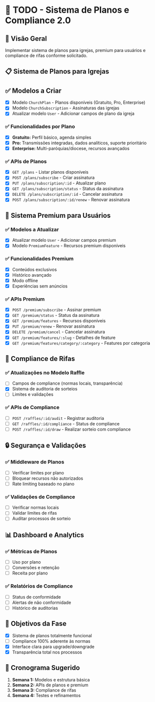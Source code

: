 # 🚀 TODO - Sistema de Planos e Compliance 2.0

## 🎯 **Visão Geral**
Implementar sistema de planos para igrejas, premium para usuários e compliance de rifas conforme solicitado.

## 📋 **Sistema de Planos para Igrejas**

## ✅ **Modelos a Criar**
- [x] Modelo `ChurchPlan` - Planos disponíveis (Gratuito, Pro, Enterprise)
- [x] Modelo `ChurchSubscription` - Assinaturas das igrejas
- [x] Atualizar modelo `User` - Adicionar campos de plano da igreja

### ✅ **Funcionalidades por Plano**
- [x] **Gratuito:** Perfil básico, agenda simples
- [x] **Pro:** Transmissões integradas, dados analíticos, suporte prioritário
- [x] **Enterprise:** Multi-paróquias/diocese, recursos avançados

### ✅ **APIs de Planos**
- [x] `GET /plans` - Listar planos disponíveis
- [x] `POST /plans/subscribe` - Criar assinatura
- [x] `PUT /plans/subscription/:id` - Atualizar plano
- [x] `GET /plans/subscription/status` - Status da assinatura
- [x] `DELETE /plans/subscription/:id` - Cancelar assinatura
- [x] `POST /plans/subscription/:id/renew` - Renovar assinatura

## 👤 **Sistema Premium para Usuários**

### ✅ **Modelos a Atualizar**
- [x] Atualizar modelo `User` - Adicionar campos premium
- [x] Modelo `PremiumFeature` - Recursos premium disponíveis

### ✅ **Funcionalidades Premium**
- [x] Conteúdos exclusivos
- [x] Histórico avançado
- [x] Modo offline
- [x] Experiências sem anúncios

### ✅ **APIs Premium**
- [x] `POST /premium/subscribe` - Assinar premium
- [x] `GET /premium/status` - Status da assinatura
- [x] `GET /premium/features` - Recursos disponíveis
- [x] `PUT /premium/renew` - Renovar assinatura
- [x] `DELETE /premium/cancel` - Cancelar assinatura
- [x] `GET /premium/features/:slug` - Detalhes de feature
- [x] `GET /premium/features/category/:category` - Features por categoria

## 🎰 **Compliance de Rifas**

### ✅ **Atualizações no Modelo Raffle**
- [ ] Campos de compliance (normas locais, transparência)
- [x] Sistema de auditoria de sorteios
- [ ] Limites e validações

### ✅ **APIs de Compliance**
- [ ] `POST /raffles/:id/audit` - Registrar auditoria
- [ ] `GET /raffles/:id/compliance` - Status de compliance
- [ ] `POST /raffles/:id/draw` - Realizar sorteio com compliance

## 🔒 **Segurança e Validações**

### ✅ **Middleware de Planos**
- [ ] Verificar limites por plano
- [ ] Bloquear recursos não autorizados
- [ ] Rate limiting baseado no plano

### ✅ **Validações de Compliance**
- [ ] Verificar normas locais
- [ ] Validar limites de rifas
- [ ] Auditar processos de sorteio

## 📊 **Dashboard e Analytics**

### ✅ **Métricas de Planos**
- [ ] Uso por plano
- [ ] Conversões e retenção
- [ ] Receita por plano

### ✅ **Relatórios de Compliance**
- [ ] Status de conformidade
- [ ] Alertas de não conformidade
- [ ] Histórico de auditorias

## 🎯 **Objetivos da Fase**

- [x] Sistema de planos totalmente funcional
- [ ] Compliance 100% aderente às normas
- [x] Interface clara para upgrade/downgrade
- [x] Transparência total nos processos

## 📅 **Cronograma Sugerido**

1. **Semana 1:** Modelos e estrutura básica
2. **Semana 2:** APIs de planos e premium
3. **Semana 3:** Compliance de rifas
4. **Semana 4:** Testes e refinamentos
